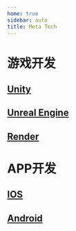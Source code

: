 ```yaml
---
home: true
sidebar: auto
title: Meta Tech
---
```


# 游戏开发
## [Unity](./GameDev/Unity/README.md)
## [Unreal Engine](./GameDev/UnrealEngine/README.md)
## [Render](./GameDev/Render/README.md)
# APP开发
## [IOS](./AppDev/IOS/README.md)
## [Android](./AppDev/Android/README.md)
